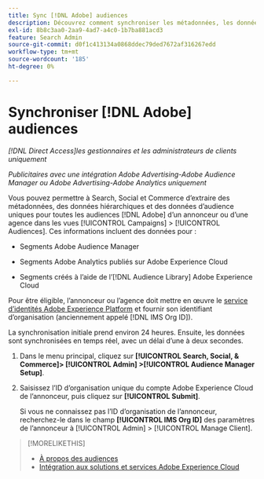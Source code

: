 ```yaml
---
title: Sync [!DNL Adobe] audiences
description: Découvrez comment synchroniser les métadonnées, les données hiérarchiques et les données d’audience uniques pour vos  [!DNL Adobe] .
exl-id: 8b8c3aa0-2aa9-4ad7-a4c0-1b7ba881acd3
feature: Search Admin
source-git-commit: d0f1c413134a0868ddec79ded7672af316267edd
workflow-type: tm+mt
source-wordcount: '185'
ht-degree: 0%

---
```


# Synchroniser [!DNL Adobe] audiences

*[!DNL Direct Access]les gestionnaires et les administrateurs de clients uniquement*

*Publicitaires avec une intégration Adobe Advertising-Adobe Audience Manager ou Adobe Advertising-Adobe Analytics uniquement*

Vous pouvez permettre à Search, Social et Commerce d’extraire des métadonnées, des données hiérarchiques et des données d’audience uniques pour toutes les audiences [!DNL Adobe] d’un annonceur ou d’une agence dans les vues [!UICONTROL Campaigns] > [!UICONTROL Audiences]. Ces informations incluent des données pour :

* Segments Adobe Audience Manager

* Segments Adobe Analytics publiés sur Adobe Experience Cloud

* Segments créés à l’aide de l’[!DNL Audience Library] Adobe Experience Cloud

Pour être éligible, l’annonceur ou l’agence doit mettre en œuvre le [service d’identités Adobe Experience Platform](https://experienceleague.adobe.com/docs/id-service/using/home.html?lang=fr) et fournir son identifiant d’organisation (anciennement appelé [!DNL IMS Org ID]).

La synchronisation initiale prend environ 24 heures. Ensuite, les données sont synchronisées en temps réel, avec un délai d’une à deux secondes.

1. Dans le menu principal, cliquez sur **[!UICONTROL Search, Social, & Commerce]> [!UICONTROL Admin] >[!UICONTROL Audience Manager Setup]**.

1. Saisissez l’ID d’organisation unique du compte Adobe Experience Cloud de l’annonceur, puis cliquez sur **[!UICONTROL Submit]**.

   Si vous ne connaissez pas l’ID d’organisation de l’annonceur, recherchez-le dans le champ **[!UICONTROL IMS Org ID]** des paramètres de l’annonceur à [!UICONTROL Admin] > [!UICONTROL Manage Client].

>[!MORELIKETHIS]
>
>* [À propos des audiences](/help/search-social-commerce/campaign-management/campaigns/audience-about.md)
>* [Intégration aux solutions et services Adobe Experience Cloud](/help/search-social-commerce/introduction/integrations.md)
